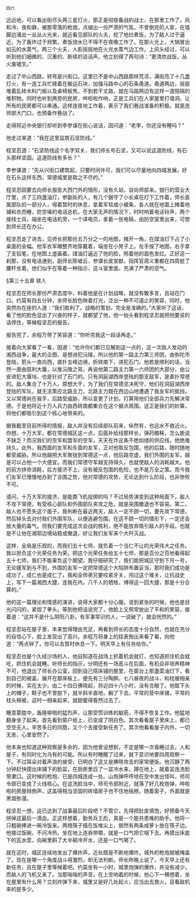     四六 

   远远地，可以看出街尽头两三星灯火，那正是彻夜备战的战士，在那里工作了。风和冷，夜和静，被那零落的枪炮，点缀出一份严肃的气氛，不曾倒完的人家，在墙脚边涌出一丛丛火光来，就近看见部队的火夫，挖了地灶煮饭，为了敌人过于逼近，为了轰炸过于频繁，煮饭烧水已不得不在夜晚工作了。在那火光上，大锅冒出如云的水蒸气，两三个火夫，人影摇摇地在火光水蒸气边工作。上风头经过，可以听到他们细微的、沉重的、断续的谈话声。他立刻得了两句诗：“更清炊战饭，丛火废墟生。”

   走过了中山西路，转弯是兴街口。这里已不是中山西路那样荒凉，满街亮了十几盏灯火，有一连工兵忙碌着在搬运石块，加强马路中心的石条甬道。甬道两边，层层堆着乱砖木料门板以及桌椅板凳。不到若干丈路，就在马路两边有这样一道阻隔的堆积物。同时也听到两旁的民房，哗啦啦作响，正是工兵们在人家屋里打墙洞，让所有的民房都可以串通。这样连夜地工作着，表示了我们巷战准备的积极。就是连师部大门口，也预备作巷战了。

   走得将近中央银行却听到李参谋在街心说话，因问道：“老李，你还没有睡吗？”

   他走过来道：“我在这里监筑石坚防线。”

   程坚忍道：“石坚防线这个名字双关，我们师长号石坚，又可以说这道防线，有石头那样坚固。这道防线有多长？”

   李参谋道：“先从兴街口建筑起，只要时间许可，我们可以尽量地向四城发展。好在石头这样东西，常德城里是取之不尽的。”

   程坚忍因要去向师长报告大西门外的情形，没有久站，自向师部来。银行的营业大厅里，点了三四盏油灯，参副处的人，有几个据守了小长桌在灯下工作着，师长直属部队的一部分人，得着暂时的休息，拿着军毯或小被条，各人就在地面上摊着地铺和衣而睡，防空壕的电话总机，在大家无声的情况下，时时响着电话铃声，两个接线士兵，端坐在电话机旁，一个译电员，拿着一张电稿，由防空室里出来，可想到师长还在办公。

   程坚忍走了进去，见师长把那份五万分之一的地图，摊开一角，在煤油灯下占了小桌面的全幅。他军衣军帽整齐地穿戴着，端坐在小凳子上。左手按了地图，右手拿了支铅笔，在地图上虚画着。煤油灯逼近了他的脸，照着他的面色发红。正好这一刹那，没有电话通到，副师长陈嘘云，参谋长皮宣猷，指挥官周义重都在四周挺了腰杆坐着，他们似乎在等着一种指示，这斗室里面，充满了严肃的空气。

   §第三十五章 铁人

   程坚忍在师长那份严肃态度中，料着他是在计划战略，就没有敢多言，且站在门口。约莫有四五分钟，余师长脸色映着灯光，泛出一种不可遏止的笑容，同时，他突然向在座的人道：“我们胜利了。战略的策划，完全是准确的。”大家听了这话，看了他的脸色显出了兴奋的样子，就都望了他，他一抬头看到程坚忍就把他要说的话停住，等候程坚忍的报告。

   报告完了，余程万带了笑容道：“你听完我这一段话再走。”

   接着向大家看了一看，因道：“也许你们都已见解到这一点的，这一次敌人发动的湘西战争，最大的企图，是想进犯沅陵。所以他的第一路主力第三师团，由弥陀市登陆，箭头一直向西，直扑五峰边境，折转南下，进犯石门，他若是顺利的话，当然一直由慈利大庸，以推沅陵之背。再说他第二路主力第一六师团的大部分，由公安进犯大堰垱，也是针对了石门的。只有洞庭湖西岸登陆的那支敌军，是直扑常德的。敌人集合了十万人，原想大干，为了我们在常德坚决死守，他们在洞庭湖西岸登陆的军队，就无法策应北路主力，北路主力既在西边山地遭遇了我友军的抵挡，又以常德尚在我手，后路受威胁，所以变更了计划，打算用他们全部兵力先解决常德。于是他将近十万人兵力由西转南都集合在这个据点周围。这正是我们的妙算，将他们都吸引到这个核心地带来的。

   据我截至目前所得的情报，敌人并没有后续部队前来，纵然有，也远水不救近火。你想，十万大军，都在常德城区这一点，后面补给线那样长，弹药粮秣，怎么能说不缺乏？而况我们的空军和盟军的空军，天天在炸这条不绝如缕的供应线，他绝难持久。此外，我西面的友军和东面的友军，正对他取反包围，他的后路，随时随地都受威胁。所以他越把大军聚拢到常德这一点，他后路空虚，我们外围的友军，越是可以占他一个大便宜。而我们常德守军越支持得久，也就使敌人的消耗越大。他的前方拼命消耗，后方接济不上，没有被反包围的危险，也不是万全之策。而今我们友军已慢慢地办到了合围之势，他对常德的攻势，无论达到什么阶段，也非惨败不可。

   请问，十万大军的接济，是能靠飞机投掷的吗？不过局势演变到这种局面下，敌人不攻下常德，有受核心部队和外围部队夹攻之危，就是突围撤退也不容易。第二，敌人也不愿失这个面子。我判断在最近两天，敌人一定不顾一切，要先攻下常德，然后掉头去对付我们外围军队，以便逃避包围。在这不顾一切的情形下，一定还会放大量的毒气，但我们要完成这次会战的胜利，绝不能放弃吸引敌人的手段。也就是不让他在湘鄂边境站稳或撤退，好让我们友军来个大歼灭战。

   这样，全局是乐观的，而我们五十七师，就负着一个当仁不让的光荣伟大之任务。我以担负这个光荣任务为荣。把这个光荣任务给五十七师，那是百分之百地看得起五十七师，我们不能辜负这个期望。我仔细研究了，我们能把城区守到下月一号，无论援军到与不到，外围的友军一定把常德这个大陷阱布置妥当，那时我们成功是成功了，成仁也是成仁了。我和全师弟兄要咬紧牙关，闯过这个难关，让抗战史上，写下一篇湘西大捷，连我在内，八千人的牺牲，博得这一回大捷，那是十分合算的。”

   他的这一篇理论和情感的演讲，说得大家都十分心服。说到紧张的时候，他也是目光闪闪的，紧捏了拳头。等到他把话说完了，他脸上又照常放出了平和的笑容，接着道：“这并不是什么阴阳八卦。有军事常识的人，一说破了，就会恍然的。”

   程坚忍站在屋子里，本来觉得理由充足，再看到师长的态度十分自然，也就在充分的自信心下，脸上发现出了高兴。余程万将身上的挂表掏出来看了看，向他道：“两点钟了，你可以去暂时休息一下。明天早上有任务给你。”

   程坚忍也是个久经沙场的人，他自知道在战场上抓着机会就打，也知道抓住机会就吃，抓住机会就睡。听师长的指示，分明还有一场恶斗在后面，有机会非培养精神不可，他退出了师长办公室，回到自己搭床铺的屋里，在窗台上那盏菜油灯下，看到自己的被盖，展开在那床板上，便先有三分陶醉。七八昼夜的战斗，和枕被相亲的时候，实在太少。由二十四日拂晓起，将近四十八小时，没有合眼了。他取下头上的帽子，鞋子也不曾脱下，就半斜半直地，躺了下去。平常的营中床铺，平常的枕头棉被，这时一相亲起来，就甜蜜得昏然过去了。

   睡意蒙胧中，轰隆噼啪的猛烈声，让那受惯训练的脑筋，不得不恢复工作。他猛地翻身坐了起来。首先看到窗户纸上，已变成了阴白色。其次看看屋子里床上，都已空空无人。辛苦多日的同胞，又个个去接受新任务了。其次他看看屋子内外，一切无恙，心里安然了。

   他本来也知道这种观察是多余的，因为他曾设想到，不定是哪一次昏睡过去，人和屋子，有同时化为乌有的可能。所以有时睡醒了过来，就下意识地要四周观察一下。不过耳朵对着声浪的接受，已明白了这又是拂晓攻击的家常便饭。他沉静了两分钟赶快摸出床铺下的脸盆，在厨房里舀了一盆冷水来，蹲在地上，就着盆连洗脸带漱口。这时候的枪炮，已是四城连成一处。山炮弹呼呼地在空中发出怪叫，师司令部已变成了火线核心。在这洗脸当中，师司令部附近，就落了好几枚炮弹，哗啦啦的房屋倾倒声，这盖得相当坚固的砖墙房子也不住地摇撼，随着窗子，外面就是黑烟弥漫。

   程坚忍一想，这已达到了战事最后阶段吧？不管它，先得把肚皮填饱，好预备今天拼掉这最后一滴血。正这样想着，勤务兵王彪，真是一个能共患难的助手。他将一只粗碗捧进一碗冷饭来。两根筷子插在饭堆尖上，居然有两条咸萝卜放在筷子边。他接过饭碗，不问冷热，坐在地上连吞带嚼，就是一口气把它咽下去。再摸出床底下的瓦水壶，向碗里斟了大半碗冷开水，还是一口气喝了。

   就在这时，城区连续地发出了爆炸声。近处既是不断地爆炸，城外的枪炮就被掩盖了。现在是哪一个角度战斗得激烈，却无法判断。师长昨晚上说了，今天早上还有新任务，且在屋子里等候着吧。约莫坐有一小时，城里炮弹的爆炸，并没有减少，而敌人的飞机又来了。当那嗡嗡的声音，在上空响着的时候，他心下一横想着，坐在屋里有什么用？立刻炸弹下来，城里又是好几处起火，应当出去救火，且看敌机来的是多少。


